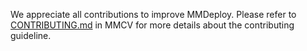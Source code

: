 We appreciate all contributions to improve MMDeploy. Please refer to [CONTRIBUTING.md](https://github.com/vbti-development/onedl-mmcv/blob/master/CONTRIBUTING.md) in MMCV for more details about the contributing guideline.
